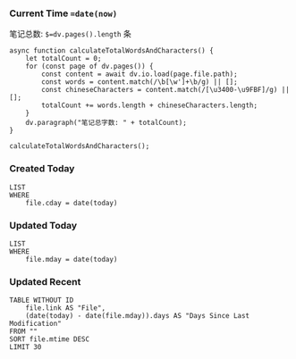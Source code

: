 ### Current Time `=date(now)`

笔记总数: `$=dv.pages().length` 条

```dataviewjs
async function calculateTotalWordsAndCharacters() {
    let totalCount = 0;
    for (const page of dv.pages()) {
        const content = await dv.io.load(page.file.path);
        const words = content.match(/\b[\w']+\b/g) || [];
        const chineseCharacters = content.match(/[\u3400-\u9FBF]/g) || [];
        totalCount += words.length + chineseCharacters.length;
    }
    dv.paragraph("笔记总字数: " + totalCount);
}

calculateTotalWordsAndCharacters();
```

### Created Today

```dataview
LIST
WHERE
	file.cday = date(today)
```

### Updated Today

```dataview
LIST
WHERE
	file.mday = date(today)
```

### Updated Recent

```dataview
TABLE WITHOUT ID
	file.link AS "File",
	(date(today) - date(file.mday)).days AS "Days Since Last Modification"
FROM ""
SORT file.mtime DESC
LIMIT 30
```
